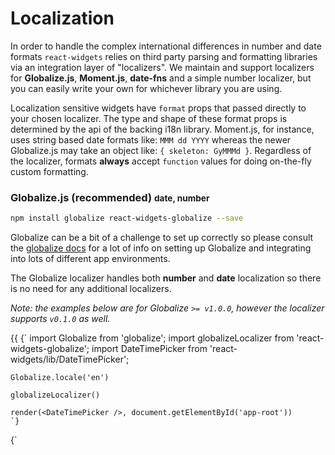 # Localization

In order to handle the complex international differences in number and date formats `react-widgets` relies on third party
parsing and formatting libraries via an integration layer of "localizers". We maintain and support localizers
for __Globalize.js__, __Moment.js__, __date-fns__ and a simple number localizer, but you can easily write
your own for whichever library you are using.

Localization sensitive widgets have `format` props that passed directly to your chosen localizer. The type and shape
of these format props is determined by the api of the backing i18n library. Moment.js, for instance,
uses string based date formats like: `MMM dd YYYY` whereas the newer Globalize.js may take an object like:
`{ skeleton: GyMMMd }`. Regardless of the localizer, formats **always** accept `function` values for doing on-the-fly custom
formatting.

### Globalize.js (recommended) <small>date, number</small>

```sh
npm install globalize react-widgets-globalize --save
```

Globalize can be a bit of a challenge to set up correctly so please consult the [globalize docs](https://github.com/jquery/globalize#getting-started) for a lot of info on setting up
Globalize and integrating into lots of different app environments.

The Globalize localizer handles both __number__ and __date__ localization so there is no need for any additional
localizers.

_Note: the examples below are for Globalize `>= v1.0.0`, however the localizer supports `v0.1.0` as well._

{{ <TabbedCodeBlock>
  <Tab title="webpack globalize plugin">
    {`
    import Globalize from 'globalize';
    import globalizeLocalizer from 'react-widgets-globalize';
    import DateTimePicker from 'react-widgets/lib/DateTimePicker';

    Globalize.locale('en')

    globalizeLocalizer()

    render(<DateTimePicker />, document.getElementById('app-root'))
    `}
  </Tab>
  <Tab title="browser globals">
    {`
    <script src='node_modules/react-widgets/dist/react-widgets.js'></script>
    <script src='node_modules/react-widgets-globalize/dist/react-widgets-globalize.js'></script>
    <script>
      var DateTimePicker = ReactWidgets.DateTimePicker;

      ReactDOM.render(<DateTimePicker />, document.getElementById('app-root'))
    </script>
    `}
  </Tab>
</TabbedCodeBlock> }}

While you _can_ use option objects and raw pattern strings directly as `format`s with react-widgets. It's [recommended](https://github.com/globalizejs/globalize#compilation-and-the-runtime-modules) that you
use _statically_ determinable formatter functions instead. These can be extracted as part of your application's
build step and compiled, ensuring applications only include exactly the i18n data needed.

```jsx
// dates
let monthYearFormatter = Globalize.dateFormatter({ raw: 'mmm YY' });
let monthYearParser = Globalize.dateParser({ raw: 'mmm YY' });

// numbers
let percentFormatter = Globalize.numberFormatter({
  style: 'percent',
  maximumFractionDigits: 2
});
let percentParser = Globalize.numberParser({
  style: 'percent',
  maximumFractionDigits: 2
});

return (
  <div>
    <DateTimePicker
      format={monthYearFormatter}
      parse={monthYearParser}
    />
    <NumberPicker
      format={percentFormatter}
      parse={percentParser}
    />

    {/* this is also supported but leads to much larger bundles */}
    <DateTimePicker format="mmm YY" />
    <NumberPicker format=#{{ currency: 'USD', style: 'accounting' }} />
  </div>
)
```

### Moment.js <small>date</small>

```sh
npm install moment react-widgets-moment --save
```

Again see the official [Moment docs](http://momentjs.com/) for information on integrating Moment into your build
pipeline effectively.

Moment only provides __date__ localization, if you also need Number localization consider
the __simple-number__ localizer below, or Globalize.js.

{{<TabbedCodeBlock>
  <Tab title="webpack">
    {`
    import Moment from 'moment'
    import momentLocalizer from 'react-widgets-moment';
    import DateTimePicker from 'react-widgets/lib/DateTimePicker';

    Moment.locale('en')
    momentLocalizer()

    render(<DateTimePicker />, document.getElementById('app-root'))
    `}
  </Tab>
  <Tab title="browser globals">
    {`
    <script src='node_modules/react-widgets/dist/react-widgets.js'></script>
    <script src='node_modules/react-widgets-moment/dist/react-widgets-moment.js'></script>
    <script>
      var DateTimePicker = ReactWidgets.DateTimePicker;

      ReactDOM.render(<DateTimePicker />, document.getElementById('app-root'))
    </script>
    `}
  </Tab>
</TabbedCodeBlock>}}


Moment [format](http://momentjs.com/docs/#/displaying/format/) props accept `string`s

```jsx

<DateTimePicker format='mmm YYY' />

```

### date-fns <small>date</small>

```sh
npm install react-widgets-date-fns date-fns@2.0.0-alpha.7 --save
```

See the official [date-fns docs](https://date-fns.org/v2.0.0-alpha.7/docs/Getting-Started) for information 
on integrating date-fns.

`date-fns` only provides __date__ localization, if you also need Number localization consider
the __simple-number__ localizer below, or Globalize.js.

The `date-fns` localizer is a convenient option to get up and running quickly as it is ready-to-use with
the `en-US` locale without any configuration, and includes only the `date-fns` bits that are used 
for formatting and parsing dates so the additional bundle size should be minimal. 

{{<TabbedCodeBlock>
  <Tab title="webpack">
    {`
    import dateFnsLocalizer from 'react-widgets-date-fns';
    import DateTimePicker from 'react-widgets/lib/DateTimePicker';

    dateFnsLocalizer()

    render(<DateTimePicker />, document.getElementById('app-root'))
    `}
  </Tab>
  <Tab title="browser globals">
    {`
    <script src='node_modules/react-widgets/dist/react-widgets.js'></script>
    <script src='node_modules/react-widgets-date-fns/dist/react-widgets-date-fns.js'></script>
    <script>
      dateFnsLocalizer()
      var DateTimePicker = ReactWidgets.DateTimePicker;

      ReactDOM.render(<DateTimePicker />, document.getElementById('app-root'))
    </script>
    `}
  </Tab>
</TabbedCodeBlock>}}

Additional locales can be included and date formats overridden by passing them as options to 
the localizer function.

```js

// Use custom date formats and include all date-fns locales
import dateFnsLocalizer, { defaultFormats } from 'react-widgets-date-fns'
import locales from 'date-fns/locale'

const formats = Object.assign(defaultFormats, { default: 'mmm YY' })
dateFnsLocalizer({ formats, locales })

// Include only the locales you need to limit bundle size
import enGB from 'date-fns/locale/en-GB'
import de from 'date-fns/locale/de'

dateFnsLocalizer({ locales: { 'en-GB': enGB, 'de': de } })

```

date-fns [format](https://date-fns.org/v1.29.0/docs/format) props accept `string`s

```jsx

<DateTimePicker format='mmm YYY' />

```

### Simple Number <small>number</small>

The `simple-number` localizer provides a minimal number formatting and parsing strategy. Its best when you don't need
robust locale support for currencies, and numbers;

```js
import simpleNumberLocalizer from "react-widgets-simple-number";

simpleNumberLocalizer();
```

{{<TabbedCodeBlock>
  <Tab title="webpack globalize plugin">
    {`
    import simpleNumberLocalizer from 'react-widgets-simple-number';
    import NumberPicker from 'react-widgets/lib/NumberPicker';

    simpleNumberLocalizer()

    render(<NumberPicker />, document.getElementById('app-root'))
    `}
  </Tab>
  <Tab title="browser globals">
    {`
    <script src='node_modules/react-widgets/dist/react-widgets.js'></script>
    <script src='node_modules/react-widgets-simple-number/dist/react-widgets-simple-number.js'></script>
    <script>
      var NumberPicker = ReactWidgets.NumberPicker;

      ReactDOM.render(<NumberPicker />, document.getElementById('app-root'))
    </script>
    `}
  </Tab>
</TabbedCodeBlock>}}

Check out the documentation for [format-number-with-string](https://www.npmjs.com/package/format-number-with-string) for
a complete guide to its format syntax.

```jsx
<NumberPicker format='-$#,###.00' />
```

## Creating a Localizer

Creating a localizer is as easy as providing `react-widgets` an localizer options object.
Localizers must provide `parse()` and `format()` functions as well as provide default values for all the
required formats the widgets need.

Formats can be whatever type your localization strategy requires (strings, objects, etc), however functions are
always valid. The default formats, for example, can be strings or functions.
If you wanted to use the built-in `Intl` api's for formatting, formats might be an options object to
pass to `Intl.DateTimeFormat()`. Function formats are called automatically by the localizer with the `value`,
the `culture` string and the localizer instance.

```jsx
var localizer = {

  formats: {
    day: 'DD',
    month: 'mmm',
    // function formats are useful for more advanced formatting, such as a
    // year 'range' to represent a decade e.g "2000 - 2009".
    // Notice the localizer instance is the third argument, which can be
    // used to format or parse as needed.
    decade: (date, cultureStr, localizer) => {
      return (
        localizer.format(date, 'YYYY') + ' - ' +
        localizer.format(lastYearOfDecade(date), 'YYYY')
      )
    }
  },

  parse(value, format, cultureStr) {
    return parsedDate
  },

  format(value, format, cultureStr) {
    return formattedDatestring
  }
}

ReactWidgets.setDateLocalizer(localizer)
```

## Localizer Api

### `DateLocalizer`

An Object implementing the following api.

```js
type Localizer = {
  propType: PropType?
  firstOfWeek: (culture: string) => number
  parse: (date: string, format: string|object, culture: string?)=> Date | null
  format: (date: Date, format: string|object, culture: string?)=> string
  formats: {
    default: string | object | function
    date: string | object | function
    time: string | object | function
    header: string | object | function
    footer: string | object | function
    weekday: string | object | function
    dayOfMonth: string | object | function
    month: string | object | function
    year: string | object | function
    decade: string | object | function
    century: string | object | function
  }
}
```

#### required formats
_Localizers must provide default values for each required format._

- `default`: the default date display format, generally a "long" format showing both date and time
- `date`: A date only format
- `time`: A time only format
- `header`: The heading of the Calendar month view, contextualizes the current month, e.g. "Jan 2014"
- `footer`: The Calendar footer format, for displaying Today's date
- `dayOfMonth`: The day of the month
- `month`: Month name, used in the Year view of the Calendar
- `year`: year format, used in the Decade view of the Calendar
- `decade`: a decade format, used in the Century view of the Calendar, eg. "2010 - 2019"
- `century`: A century format, used the in the Calendar heading


#### `propType` (optional)
A React PropType that is used to validate the Date formats

#### `parse`
Convert a locale formatted string to a JavaScript Date object.

```js
function(
  value: string,
  format: string|object,
  culture: ?string
): Date | null
```

#### `format`
Convert a Date object to a locale specific string

```js
function(
  value: Date,
  format: string|object,
  culture: ?string
): string
```

#### `firstOfWeek`

Return the locale specific first day of the week from 0 (Sunday) to 6 (Saturday).

```js
function(
  culture: ?string
): number
```

### `NumberLocalizer`

An Object implementing the following api.

```js
{
  propType: ?PropType,
  formats: {
    default: string|object;
  };
  parse: (num: string, format: string|object, culture: ?string)=> number | null;
  format: (num: number, format: string|object, culture: ?string)=> string;
  precision: (format: ?string|object) => number;
  decimalChar: (format: string|object, culture: ?string) => string;
}
```

#### required formats
_Localizers must provide default values for each required format._

- `default` The number picker display format.

#### `propType` (optional)
A React PropType that is used to validate the number formats.

#### `parse`
Convert a locale specific string to a JavaScript Number.

```
function(
 value: number,
 culture: ?string
): number | null
```

#### `format`

Convert a Number to a locale specific string.

```
function(
  value: number,
  format: string|object,
  culture: ?string
): string
```

#### `decimalChar` (default: `'.'`)

Return the decimal separator character.

```
function(
 format: string|object;
 culture: ?string
): string
```

#### `precision`

Return the decimal precision for a given format or culture. Necessary for dealing with the quirks of floating point math.

```
function(
 format: string|object;
 culture: ?string
): number | null
```
